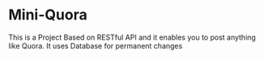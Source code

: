 # Mini-Quora
This is a Project Based on RESTful API and it enables you to post anything like Quora. It uses Database for permanent changes
